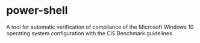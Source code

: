 # power-shell
A tool for automatic verification of compliance of the Microsoft Windows 10 operating system configuration with the CiS Benchmark guidelines
